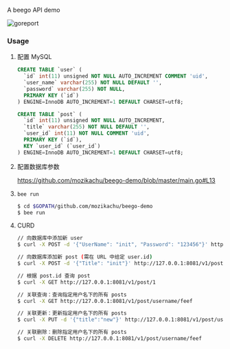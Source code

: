 A beego API demo

![goreport]( https://goreportcard.com/badge/github.com/mozikachu/beego-demo )

### Usage

1. 配置 MySQL

    ```sql
    CREATE TABLE `user` (
      `id` int(11) unsigned NOT NULL AUTO_INCREMENT COMMENT 'uid',
      `user_name` varchar(255) NOT NULL DEFAULT '',
      `password` varchar(255) NOT NULL,
      PRIMARY KEY (`id`)
    ) ENGINE=InnoDB AUTO_INCREMENT=1 DEFAULT CHARSET=utf8;
    
    CREATE TABLE `post` (
      `id` int(11) unsigned NOT NULL AUTO_INCREMENT,
      `title` varchar(255) NOT NULL DEFAULT '',
      `user_id` int(11) NOT NULL COMMENT 'uid',
      PRIMARY KEY (`id`),
      KEY `user_id` (`user_id`)
    ) ENGINE=InnoDB AUTO_INCREMENT=1 DEFAULT CHARSET=utf8;
    
    ```

2. 配置数据库参数

    https://github.com/mozikachu/beego-demo/blob/master/main.go#L13
    
3. `bee run`
    
    ```bash
    $ cd $GOPATH/github.com/mozikachu/beego-demo
    $ bee run
    ```

4. CURD
    
    ```bash
    // 向数据库中添加新 user
    $ curl -X POST -d '{"UserName": "init", "Password": "123456"}' http://127.0.0.1:8081/v1/user
    
    // 向数据库添加新 post (需在 URL 中给定 user.id)
    $ curl -X POST -d '{"Title": "init"}' http://127.0.0.1:8081/v1/post/2
    
    // 根据 post.id 查询 post
    $ curl -X GET http://127.0.0.1:8081/v1/post/1
    
    // 关联查询：查询指定用户名下的所有 posts
    $ curl -X GET http://127.0.0.1:8081/v1/post/username/feef
    
    // 关联更新：更新指定用户名下的所有 posts
    $ curl -X PUT -d '{"title":"new"}' http://127.0.0.1:8081/v1/post/username/feef
    
    // 关联删除：删除指定用户名下的所有 posts
    $ curl -X DELETE http://127.0.0.1:8081/v1/post/username/feef
    ```